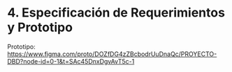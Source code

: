 # 4. Especificación de Requerimientos y Prototipo

Prototipo: https://www.figma.com/proto/DOZfDG4zZBcbodrUuDnaQc/PROYECTO-DBD?node-id=0-1&t=SAc45DnxDgvAvT5c-1
